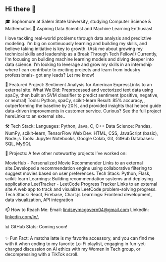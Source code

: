 ## Hi there 👋

🎓 Sophomore at Salem State University, studying Computer Science & Mathematics
🔭 Aspiring Data Scientist and Machine Learning Enthusiast

I love tackling real-world problems through data analysis and predictive modeling. I’m big on continuously learning and building my skills, and believe taking initiative is key to growth. (Ask me about growing my technical skills and leadership as a Break Through Tech Fellow!) Currently, I'm focusing on building machine learning models and diving deeper into data science. I’m looking to leverage and grow my skills in an internship where I can contribute to exciting projects and learn from industry professionals- got any leads? Let me know!


🎯 Featured Project: Sentiment Analysis for American ExpressLinks to an external site.
What We Did: Preprocessed and vectorized text data using spaCy, then built an SVM classifier to predict sentiment (positive, negative, or neutral)
Tools: Python, spaCy, scikit-learn
Result: 85% accuracy, , outperforming the baseline by 20%, and provided insights that helped guide data-driven improvements in customer service.
Curious? See the full project hereLinks to an external site..


🛠 Tech Stack:
Languages: Python, Java, C, C++
Data Science: Pandas, NumPy, scikit-learn, TensorFlow
Web Dev: HTML, CSS, JavaScript (basic), Node.js
Tools: Jupyter Notebooks, Google Colab, Git, GitHub
Databases: SQL, MySQL
 

🚀 Projects:
A few other noteworthy projects I’ve worked on:

MovieHub - Personalized Movie Recommender
Links to an external site.Developed a recommendation engine using collaborative filtering to suggest movies based on user preferences.
Tech Stack: Python, Flask, scikit-learn
Learnings: Building recommendation systems and deploying applications
LeetTracker - LeetCode Progress Tracker
Links to an external site.A web app to track and visualize LeetCode problem-solving progress.
Tech Stack: React, Firebase, Chart.js
Learnings: Frontend development, data visualization, API integration
 

📫 How to Reach Me:
Email: lindseymcgovern04@gmail.com
LinkedIn: [linkedin.com/in/.](https://www.linkedin.com/in/lindseymcgovern/)
 

📊 GitHub Stats: Coming soon!


✨ Fun Fact:
A matcha latte is my favorite accessory, and you can find me with it when coding to my favorite Lo-Fi playlist, engaging in fun-yet-charged discussion on AI ethics with my Women in Tech group, or decompressing with a TikTok scroll.
